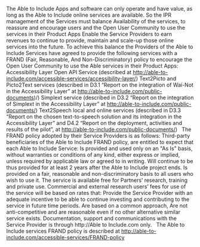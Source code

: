
The Able to Include Apps and software can only operate and have value, as long as the Able to Include online services are available. So the IPR management of the Services must balance
Availability of the services, to reassure and encourage users and the Open User Community to use the services in their Product Apps
Enable the Service Providers to earn revenues to continue to provide, maintain and scale-up those online services into the future.
To achieve this balance the Providers of the Able to Include Services have agreed to provide the following services with a FRAND (Fair, Reasonable, And Non-Discriminatory) policy to encourage the Open User Community to use the Able services in their Product Apps:
Accessibility Layer Open API Service (described at http://able-to-include.com/accessible-services/accessibility-layer/)
Text2Picto and Picto2Text services (described in D3.1 “Report on the integration of Wai-Not in the Accessibility Layer” at http://able-to-include.com/public-documents)/) 
Simplext service (described in D3.2 “Report on the integration of Simplext in the Accessibility Layer” at http://able-to-include.com/public-documents/) 
Text2Speech local and online services (described in D3.3 “Report on the chosen text-to-speech solution and its integration in the Accessibility Layer” and D4.2 “Report on the deployment, activities and results of the pilot”, at http://able-to-include.com/public-documents/) 
 
The FRAND policy adopted by their Service Providers is as follows:
Third-party beneficiaries of the Able to Include FRAND policy, are entitled to expect that each Able to Include Service:
Is provided and used only on an "As Is" basis, without warranties or conditions of any kind, either express or implied, unless required by applicable law or agreed to in writing.
Will continue to be thus provided for at least 2 years after the Able to Include project ends.
Is provided on a fair, reasonable and non-discriminatory basis to all users who wish to use it. 
The service is available free for Partners’ research, training and private use. 
Commercial and external research users’ fees for use of the service will be based on rates that:
Provide the Service Provider with an adequate incentive to be able to continue investing and contributing to the service in future time periods.
Are based on a common approach, 
Are not anti-competitive and are reasonable even if no other alternative similar service exists.
Documentation, support and communications with the Service Provider is through http://Able to Include.com only.
 
The Able to Include services FRAND policy is described at http://able-to-include.com/accessible-services/FRAND-policy 
